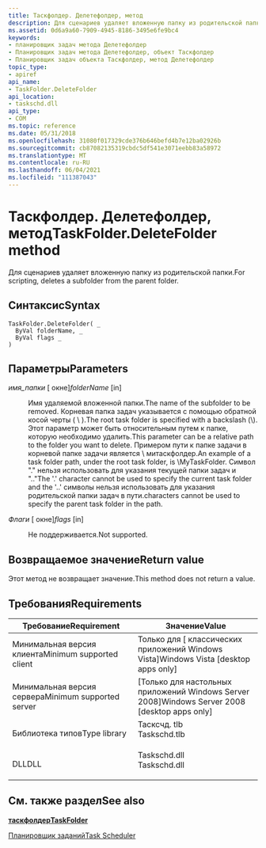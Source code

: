 ```yaml
---
title: Таскфолдер. Делетефолдер, метод
description: Для сценариев удаляет вложенную папку из родительской папки.
ms.assetid: 0d6a9a60-7909-4945-8186-3495e6fe9bc4
keywords:
- планировщик задач метода Делетефолдер
- Планировщик задач метода Делетефолдер, объект Таскфолдер
- Планировщик задач объекта Таскфолдер, метод Делетефолдер
topic_type:
- apiref
api_name:
- TaskFolder.DeleteFolder
api_location:
- taskschd.dll
api_type:
- COM
ms.topic: reference
ms.date: 05/31/2018
ms.openlocfilehash: 31080f017329cde376b646befd4b7e12ba02926b
ms.sourcegitcommit: cb87082135319cbdc5df541e3071eebb83a58972
ms.translationtype: MT
ms.contentlocale: ru-RU
ms.lasthandoff: 06/04/2021
ms.locfileid: "111387043"
---
```

# <a name="taskfolderdeletefolder-method"></a><span data-ttu-id="fd870-106">Таскфолдер. Делетефолдер, метод</span><span class="sxs-lookup"><span data-stu-id="fd870-106">TaskFolder.DeleteFolder method</span></span>

<span data-ttu-id="fd870-107">Для сценариев удаляет вложенную папку из родительской папки.</span><span class="sxs-lookup"><span data-stu-id="fd870-107">For scripting, deletes a subfolder from the parent folder.</span></span>

## <a name="syntax"></a><span data-ttu-id="fd870-108">Синтаксис</span><span class="sxs-lookup"><span data-stu-id="fd870-108">Syntax</span></span>


```VB
TaskFolder.DeleteFolder( _
  ByVal folderName, _
  ByVal flags _
)
```



## <a name="parameters"></a><span data-ttu-id="fd870-109">Параметры</span><span class="sxs-lookup"><span data-stu-id="fd870-109">Parameters</span></span>

<dl> <dt>

<span data-ttu-id="fd870-110">*имя_папки* \[ окне\]</span><span class="sxs-lookup"><span data-stu-id="fd870-110">*folderName* \[in\]</span></span>
</dt> <dd>

<span data-ttu-id="fd870-111">Имя удаляемой вложенной папки.</span><span class="sxs-lookup"><span data-stu-id="fd870-111">The name of the subfolder to be removed.</span></span> <span data-ttu-id="fd870-112">Корневая папка задач указывается с помощью обратной косой черты ( \\ ).</span><span class="sxs-lookup"><span data-stu-id="fd870-112">The root task folder is specified with a backslash (\\).</span></span> <span data-ttu-id="fd870-113">Этот параметр может быть относительным путем к папке, которую необходимо удалить.</span><span class="sxs-lookup"><span data-stu-id="fd870-113">This parameter can be a relative path to the folder you want to delete.</span></span> <span data-ttu-id="fd870-114">Примером пути к папке задачи в корневой папке задачи является \\ митаскфолдер.</span><span class="sxs-lookup"><span data-stu-id="fd870-114">An example of a task folder path, under the root task folder, is \\MyTaskFolder.</span></span> <span data-ttu-id="fd870-115">Символ "." нельзя использовать для указания текущей папки задач и ".."</span><span class="sxs-lookup"><span data-stu-id="fd870-115">The '.' character cannot be used to specify the current task folder and the '..'</span></span> <span data-ttu-id="fd870-116">символы нельзя использовать для указания родительской папки задач в пути.</span><span class="sxs-lookup"><span data-stu-id="fd870-116">characters cannot be used to specify the parent task folder in the path.</span></span>

</dd> <dt>

<span data-ttu-id="fd870-117">*Флаги* \[ окне\]</span><span class="sxs-lookup"><span data-stu-id="fd870-117">*flags* \[in\]</span></span>
</dt> <dd>

<span data-ttu-id="fd870-118">Не поддерживается.</span><span class="sxs-lookup"><span data-stu-id="fd870-118">Not supported.</span></span>

</dd> </dl>

## <a name="return-value"></a><span data-ttu-id="fd870-119">Возвращаемое значение</span><span class="sxs-lookup"><span data-stu-id="fd870-119">Return value</span></span>

<span data-ttu-id="fd870-120">Этот метод не возвращает значение.</span><span class="sxs-lookup"><span data-stu-id="fd870-120">This method does not return a value.</span></span>

## <a name="requirements"></a><span data-ttu-id="fd870-121">Требования</span><span class="sxs-lookup"><span data-stu-id="fd870-121">Requirements</span></span>



| <span data-ttu-id="fd870-122">Требование</span><span class="sxs-lookup"><span data-stu-id="fd870-122">Requirement</span></span> | <span data-ttu-id="fd870-123">Значение</span><span class="sxs-lookup"><span data-stu-id="fd870-123">Value</span></span> |
|-------------------------------------|-----------------------------------------------------------------------------------------|
| <span data-ttu-id="fd870-124">Минимальная версия клиента</span><span class="sxs-lookup"><span data-stu-id="fd870-124">Minimum supported client</span></span><br/> | <span data-ttu-id="fd870-125">Только для \[ классических приложений Windows Vista\]</span><span class="sxs-lookup"><span data-stu-id="fd870-125">Windows Vista \[desktop apps only\]</span></span><br/>                                          |
| <span data-ttu-id="fd870-126">Минимальная версия сервера</span><span class="sxs-lookup"><span data-stu-id="fd870-126">Minimum supported server</span></span><br/> | <span data-ttu-id="fd870-127">\[Только для настольных приложений Windows Server 2008\]</span><span class="sxs-lookup"><span data-stu-id="fd870-127">Windows Server 2008 \[desktop apps only\]</span></span><br/>                                    |
| <span data-ttu-id="fd870-128">Библиотека типов</span><span class="sxs-lookup"><span data-stu-id="fd870-128">Type library</span></span><br/>             | <dl> <span data-ttu-id="fd870-129"><dt>Тасксчд. tlb</dt></span><span class="sxs-lookup"><span data-stu-id="fd870-129"><dt>Taskschd.tlb</dt></span></span> </dl> |
| <span data-ttu-id="fd870-130">DLL</span><span class="sxs-lookup"><span data-stu-id="fd870-130">DLL</span></span><br/>                      | <dl> <span data-ttu-id="fd870-131"><dt>Taskschd.dll</dt></span><span class="sxs-lookup"><span data-stu-id="fd870-131"><dt>Taskschd.dll</dt></span></span> </dl> |



## <a name="see-also"></a><span data-ttu-id="fd870-132">См. также раздел</span><span class="sxs-lookup"><span data-stu-id="fd870-132">See also</span></span>

<dl> <dt>

[<span data-ttu-id="fd870-133">**таскфолдер**</span><span class="sxs-lookup"><span data-stu-id="fd870-133">**TaskFolder**</span></span>](taskfolder.md)
</dt> <dt>

[<span data-ttu-id="fd870-134">Планировщик заданий</span><span class="sxs-lookup"><span data-stu-id="fd870-134">Task Scheduler</span></span>](task-scheduler-start-page.md)
</dt> </dl>

 

 





